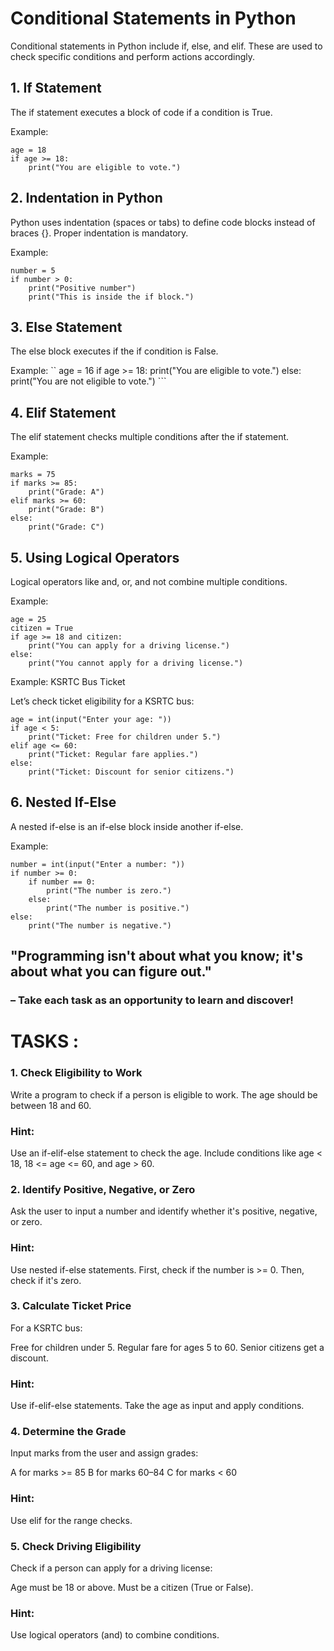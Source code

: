 # Conditional Statements in Python
Conditional statements in Python include if, else, and elif. These are used to check specific conditions and perform actions accordingly.

## 1. If Statement
The if statement executes a block of code if a condition is True.

Example:
```
age = 18
if age >= 18:
    print("You are eligible to vote.")
```
## 2. Indentation in Python
Python uses indentation (spaces or tabs) to define code blocks instead of braces {}. Proper indentation is mandatory.

Example:
```
number = 5
if number > 0:
    print("Positive number")
    print("This is inside the if block.")
```
## 3. Else Statement
The else block executes if the if condition is False.

Example:
``
age = 16
if age >= 18:
    print("You are eligible to vote.")
else:
    print("You are not eligible to vote.")
    ```
## 4. Elif Statement
The elif statement checks multiple conditions after the if statement.

Example:
```
marks = 75
if marks >= 85:
    print("Grade: A")
elif marks >= 60:
    print("Grade: B")
else:
    print("Grade: C")
```
## 5. Using Logical Operators
Logical operators like and, or, and not combine multiple conditions.

Example:
```
age = 25
citizen = True
if age >= 18 and citizen:
    print("You can apply for a driving license.")
else:
    print("You cannot apply for a driving license.")
```
 Example:  KSRTC Bus Ticket
 
Let’s check ticket eligibility for a KSRTC bus:

```
age = int(input("Enter your age: "))
if age < 5:
    print("Ticket: Free for children under 5.")
elif age <= 60:
    print("Ticket: Regular fare applies.")
else:
    print("Ticket: Discount for senior citizens.")
```
## 6. Nested If-Else
A nested if-else is an if-else block inside another if-else.

Example:
```
number = int(input("Enter a number: "))
if number >= 0:
    if number == 0:
        print("The number is zero.")
    else:
        print("The number is positive.")
else:
    print("The number is negative.")
```

##  "Programming isn't about what you know; it's about what you can figure out."
### – Take each task as an opportunity to learn and discover!

# TASKS :
### 1. Check Eligibility to Work
Write a program to check if a person is eligible to work. The age should be between 18 and 60.
### Hint:
Use an if-elif-else statement to check the age.
Include conditions like age < 18, 18 <= age <= 60, and age > 60.

### 2.  Identify Positive, Negative, or Zero
Ask the user to input a number and identify whether it's positive, negative, or zero.
### Hint:
Use nested if-else statements.
First, check if the number is >= 0. Then, check if it's zero.

### 3. Calculate Ticket Price
For a KSRTC bus:

Free for children under 5.
Regular fare for ages 5 to 60.
Senior citizens get a discount.
### Hint:
Use if-elif-else statements.
Take the age as input and apply conditions.

### 4. Determine the Grade
Input marks from the user and assign grades:

A for marks >= 85
B for marks 60–84
C for marks < 60
### Hint:
Use elif for the range checks.

### 5.  Check Driving Eligibility
Check if a person can apply for a driving license:

Age must be 18 or above.
Must be a citizen (True or False).
### Hint:

Use logical operators (and) to combine conditions.

